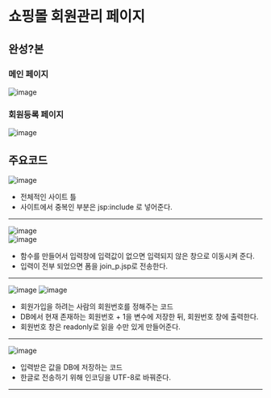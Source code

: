 # 쇼핑몰 회원관리 페이지


## 완성?본

### 메인 페이지
![image](https://github.com/user-attachments/assets/5b2c830c-40aa-457c-b741-773e150033cf)
### 회원등록 페이지
![image](https://github.com/user-attachments/assets/d321c947-d6d3-429e-8252-0bf444f184b6)


## 주요코드
![image](https://github.com/user-attachments/assets/ad69a05a-16bd-46cd-badb-ca77bb9f9543)
+ 전체적인 사이트 틀
+ 사이트에서 중복인 부분은 jsp:include 로 넣어준다.
---
![image](https://github.com/user-attachments/assets/598db99c-1802-48b6-9896-6dcb1e96431f)   
![image](https://github.com/user-attachments/assets/66fe5e44-fb6a-4657-bb46-a7c1dc88e602)


+ 함수를 만들어서 입력창에 입력값이 없으면 입력되지 않은 창으로 이동시켜 준다.
+ 입력이 전부 되었으면 폼을 join_p.jsp로 전송한다.


---
![image](https://github.com/user-attachments/assets/4f856b72-8e7b-47b9-8253-50abcd6e11cd)
![image](https://github.com/user-attachments/assets/2e38ee38-e26f-473d-bf0a-2e50eebbc98e)


+ 회원가입을 하려는 사람의 회원번호를 정해주는 코드
+ DB에서 현재 존재하는 회원번호 + 1을 변수에 저장한 뒤, 회원번호 창에 출력한다.
+ 회원번호 창은 readonly로 읽을 수만 있게 만들어준다.
---
![image](https://github.com/user-attachments/assets/f7464ebb-d363-4492-8dcd-8b9d7e15402f)

+ 입력받은 값을 DB에 저장하는 코드
+ 한글로 전송하기 위해 인코딩을 UTF-8로 바꿔준다.

---
